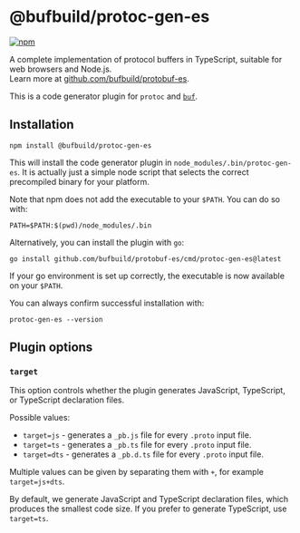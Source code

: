 # @bufbuild/protoc-gen-es

[![npm](https://img.shields.io/npm/v/@bufbuild/protoc-gen-es?style=flat-square)](https://www.npmjs.com/package/@bufbuild/protoc-gen-es)

A complete implementation of protocol buffers in TypeScript, 
suitable for web browsers and Node.js.  
Learn more at [github.com/bufbuild/protobuf-es](https://github.com/bufbuild/protobuf-es).

This is a code generator plugin for `protoc` and [`buf`](https://github.com/bufbuild/buf).


## Installation

```shell
npm install @bufbuild/protoc-gen-es
```

This will install the code generator plugin in `node_modules/.bin/protoc-gen-es`. It is
actually just a simple node script that selects the correct precompiled binary for your
platform.

Note that npm does not add the executable to your `$PATH`. You can do so with:

```shell
PATH=$PATH:$(pwd)/node_modules/.bin
```


Alternatively, you can install the plugin with `go`:

```shell
go install github.com/bufbuild/protobuf-es/cmd/protoc-gen-es@latest
```

If your go environment is set up correctly, the executable is now available on 
your `$PATH`.

You can always confirm successful installation with:
```shell
protoc-gen-es --version
```



## Plugin options

### `target`

This option controls whether the plugin generates JavaScript, TypeScript, 
or TypeScript declaration files.

Possible values:
- `target=js` - generates a `_pb.js` file for every `.proto` input file.
- `target=ts` - generates a `_pb.ts` file for every `.proto` input file.
- `target=dts` - generates a `_pb.d.ts` file for every `.proto` input file.

Multiple values can be given by separating them with `+`, for example
`target=js+dts`.

By default, we generate JavaScript and TypeScript declaration files, which
produces the smallest code size. If you prefer to generate TypeScript, use
`target=ts`.

